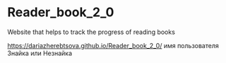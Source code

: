 # Reader_book_2_0
Website that helps to track the progress of reading books

https://dariazherebtsova.github.io/Reader_book_2_0/
имя пользователя Знайка или Незнайка 

